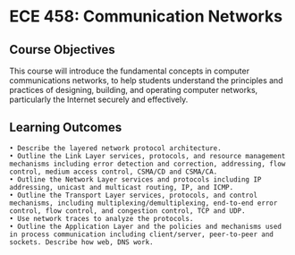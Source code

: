 # ECE 458: Communication Networks

## Course Objectives
This course will introduce the fundamental concepts in computer communications networks, to help students understand the principles and practices of designing, building, and operating computer networks, particularly the Internet securely and effectively.

## Learning Outcomes
    • Describe the layered network protocol architecture.
    • Outline the Link Layer services, protocols, and resource management mechanisms including error detection and correction, addressing, flow control, medium access control, CSMA/CD and CSMA/CA.
    • Outline the Network Layer services and protocols including IP addressing, unicast and multicast routing, IP, and ICMP.
    • Outline the Transport Layer services, protocols, and control mechanisms, including multiplexing/demultiplexing, end-to-end error control, flow control, and congestion control, TCP and UDP.
    • Use network traces to analyze the protocols.
    • Outline the Application Layer and the policies and mechanisms used in process communication including client/server, peer-to-peer and sockets. Describe how web, DNS work.

